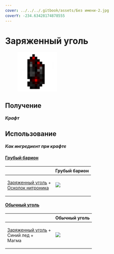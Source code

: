 ```yaml
---
cover: ../../../.gitbook/assets/Без имени-2.jpg
coverY: -234.63428174878555
---
```


# Заряженный уголь

<figure><img src="../../../.gitbook/assets/empowered_coal_128.png" alt=""><figcaption></figcaption></figure>

## Получение

#### _Крафт_
## Использование

#### _Как ингредиент при крафте_

#### [Грубый барион](baryon_1.md)

| ㅤ                                                                                                               |  Грубый барион                              |
| --------------------------------------------------------------------------------------------------------------- | ------------------------------------------- |
| <p><a href="empowered_coal.md">Заряженный уголь</a> +<br><a href="nitronic_nugget.md">Осколок нитроника</a></p> | ![](../../../.gitbook/assets/baryon\_1.png) |

#### [Обычный уголь](coal_common.md)

| ㅤ                                                                                 |  Обычный уголь                                 |
| --------------------------------------------------------------------------------- | ---------------------------------------------- |
| <p><a href="empowered_coal.md">Заряженный уголь</a> +<br>Синий лед +<br>Магма</p> | ![](../../../.gitbook/assets/coal\_common.png) |

